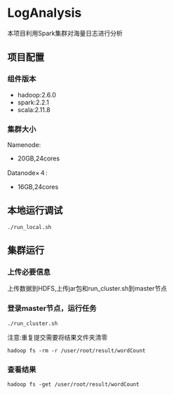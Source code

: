 # LogAnalysis

本项目利用Spark集群对海量日志进行分析

## 项目配置

### 组件版本

* hadoop:2.6.0
* spark:2.2.1
* scala:2.11.8

### 集群大小

Namenode:

* 20GB,24cores

Datanode×４:

* 16GB,24cores


## 本地运行调试

```shell
./run_local.sh
```

## 集群运行

### 上传必要信息

上传数据到HDFS,上传jar包和run_cluster.sh到master节点

### 登录master节点，运行任务

```shell
./run_cluster.sh
```

注意:重复提交需要将结果文件夹清零

```shell
hadoop fs -rm -r /user/root/result/wordCount
```

### 查看结果

```shell
hadoop fs -get /user/root/result/wordCount
```